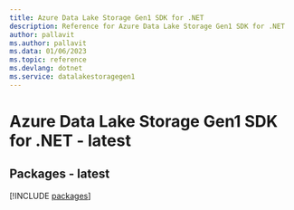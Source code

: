 ```yaml
---
title: Azure Data Lake Storage Gen1 SDK for .NET
description: Reference for Azure Data Lake Storage Gen1 SDK for .NET
author: pallavit
ms.author: pallavit
ms.data: 01/06/2023
ms.topic: reference
ms.devlang: dotnet
ms.service: datalakestoragegen1
---
```

# Azure Data Lake Storage Gen1 SDK for .NET - latest
## Packages - latest
[!INCLUDE [packages](data-lake-storage-gen1-index.md)]